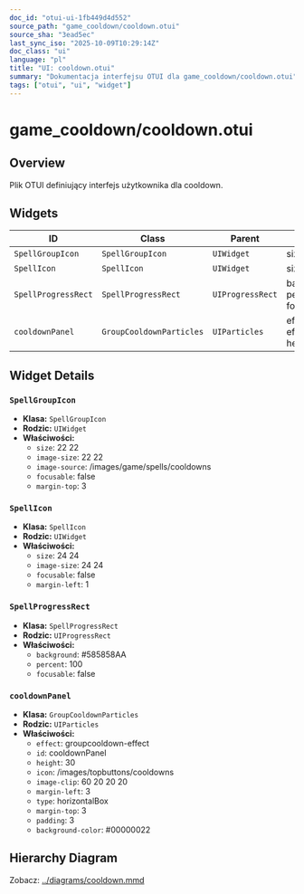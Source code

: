 ```yaml
---
doc_id: "otui-ui-1fb449d4d552"
source_path: "game_cooldown/cooldown.otui"
source_sha: "3ead5ec"
last_sync_iso: "2025-10-09T10:29:14Z"
doc_class: "ui"
language: "pl"
title: "UI: cooldown.otui"
summary: "Dokumentacja interfejsu OTUI dla game_cooldown/cooldown.otui"
tags: ["otui", "ui", "widget"]
---
```


# game_cooldown/cooldown.otui

## Overview

Plik OTUI definiujący interfejs użytkownika dla cooldown.

## Widgets

| ID | Class | Parent | Key Properties |
|----|-------|--------|----------------|
| `SpellGroupIcon` | `SpellGroupIcon` | `UIWidget` | size=22 22 |
| `SpellIcon` | `SpellIcon` | `UIWidget` | size=24 24 |
| `SpellProgressRect` | `SpellProgressRect` | `UIProgressRect` | background=#585858AA, percent=100, focusable=false |
| `cooldownPanel` | `GroupCooldownParticles` | `UIParticles` | effect=groupcooldown-effect, id=cooldownPanel, height=30 |

## Widget Details

### `SpellGroupIcon`

- **Klasa:** `SpellGroupIcon`
- **Rodzic:** `UIWidget`
- **Właściwości:**
  - `size`: 22 22
  - `image-size`: 22 22
  - `image-source`: /images/game/spells/cooldowns
  - `focusable`: false
  - `margin-top`: 3

### `SpellIcon`

- **Klasa:** `SpellIcon`
- **Rodzic:** `UIWidget`
- **Właściwości:**
  - `size`: 24 24
  - `image-size`: 24 24
  - `focusable`: false
  - `margin-left`: 1

### `SpellProgressRect`

- **Klasa:** `SpellProgressRect`
- **Rodzic:** `UIProgressRect`
- **Właściwości:**
  - `background`: #585858AA
  - `percent`: 100
  - `focusable`: false

### `cooldownPanel`

- **Klasa:** `GroupCooldownParticles`
- **Rodzic:** `UIParticles`
- **Właściwości:**
  - `effect`: groupcooldown-effect
  - `id`: cooldownPanel
  - `height`: 30
  - `icon`: /images/topbuttons/cooldowns
  - `image-clip`: 60 20 20 20
  - `margin-left`: 3
  - `type`: horizontalBox
  - `margin-top`: 3
  - `padding`: 3
  - `background-color`: #00000022

## Hierarchy Diagram

Zobacz: [../diagrams/cooldown.mmd](../diagrams/cooldown.mmd)
